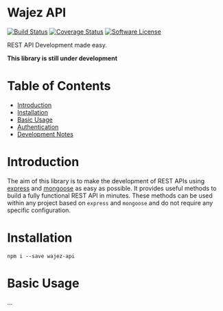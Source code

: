 # Wajez API

[![Build Status](https://travis-ci.org/wajez/api.svg?branch=master)](https://travis-ci.org/wajez/api)
[![Coverage Status](https://coveralls.io/repos/github/wajez/api/badge.svg)](https://coveralls.io/github/wajez/api)
[![Software License](https://img.shields.io/badge/license-MIT-brightgreen.svg?style=flat)](https://github.com/wajez/api/blob/master/LICENSE)

REST API Development made easy.

**This library is still under development**

# Table of Contents

- [Introduction](#introduction)
- [Installation](#installation)
- [Basic Usage](#basic-usage)
- [Authentication](#authentication)
- [Development Notes](#development-notes)

# Introduction

The aim of this library is to make the development of REST APIs using [express](https://expressjs.com/) and [mongoose](http://mongoosejs.com/) as easy as possible. It provides useful methods to build a fully functional REST API in minutes. These methods can be used within any project based on `express` and `mongoose` and do not require any specific configuration.

# Installation

```
npm i --save wajez-api
```

# Basic Usage

...
